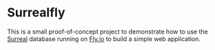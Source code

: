 # Surrealfly

This is a small proof-of-concept project to demonstrate how to use the
[Surreal](https://surrealdb.com) database
running on [Fly.io](https://fly.io) to build a simple web application.

